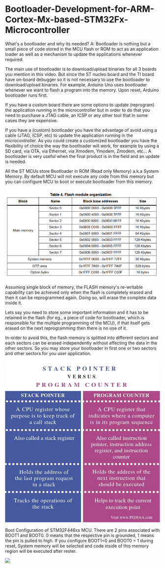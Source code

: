 # Bootloader-Development-for-ARM-Cortex-Mx-based-STM32Fx-Microcontroller

What's a bootloader and why its needed?
A: Bootloader is nothing but a small piece of code stored in the MCU flash or ROM to act as an application loader as well as a mechanism to update the applications whenever required.

The main use of bootloader is to download/upload binaries for all 3 boards you mention in this video. But since the ST nucleo board and the TI board have on-board debugger so it is not necessary to use the bootloader to download/upload binaries.
For example, Arduino Uno uses bootloader whenever we want to flash a program into the memory. Upon reset, Arduino bootloader runs first.

If you have a custom board there are some options to update (reprogram) the application running in the microcontroller but in order to do that you need to purchase a JTAG cable, an ICSP or any other tool that in some cases they are expensive.

If you have a (custom) bootloader you have the advantage of avoid using a cable (JTAG, ICSP, etc) to update the application running in the microcontroller. As you could create a customized bootloader you have the flexibility of choice the way the bootloader will work, for example by using a SD card, via OTA, via Ethernet, via Xmodem, Ymodem, Zmodem, etc... A bootloader is very useful when the final product is in the field and an update is needed.

All the ST MCUs store Bootloader in ROM (Read only Memory) a.k.a System Memory. By default MCU will not execute any code from this memory but you can configure MCU to boot or execute bootloader from this memory.

![](Images/Capture.PNG)

Assuming single block of memory, the FLASH memory's re-writable capability can be achieved only when the flash is completely erased and then it can be reprogrammed again. Doing so, will erase the complete data inside it.

Lets say you need to store some important information and it has to be retained in the flash (for eg., a piece of code for bootloader, which is responsible for the multiple programming of the MCU), if that itself gets erased on the next reprogramming then there is no use of it.

In-order to avoid this, the flash memory is splitted into different sectors and each sectors can be erased independently without affecting the data in the other sectors. So you may store your bootloader in first one or two sectors and other sectors for you user application.

![](Images/stackvscounter.jpg)

Boot Configuration of STM32F446xx MCU. There are 2 pins associated with BOOT1 and BOOT0. 0 means that the respective pin is grounded, 1 means the pin is pulled to high. If you configure BOOT1=0 and BOOT0 = 1 during reset, System memory will be selected and code inside of this memory region will be executed after rester. 

![](Images/Bootmodes.jpg)
